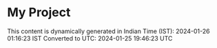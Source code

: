 # My Project

This content is dynamically generated in Indian Time (IST): 2024-01-26 01:16:23 IST
Converted to UTC: 2024-01-25 19:46:23 UTC

